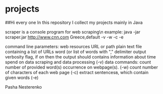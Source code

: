 projects
========
##Hi every one 
In this repository I collect my projects mainly in Java

scraper 
is a console program for web scraping\n
example: java -jar scraper.jar http://www.cnn.com Greece,default -v -w -c -e  

  command line parameters:
    web resources URL or path plain text file containing a list of URLs
    word (or list of words with "," delimiter
    output verbosity flag,  if on then the output should contains information about time spend on data scraping and data         processing (-v)
  data commands:
		count number of provided word(s) occurrence on webpage(s). (-w)
		count number of characters of each web page (-c)
		extract sentencesв, which contain given words (-e)



Pasha Nesterenko
